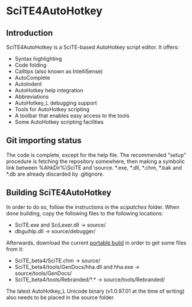 SciTE4AutoHotkey
================

Introduction
------------

SciTE4AutoHotkey is a SciTE-based AutoHotkey script editor. It offers:

* Syntax highlighting
* Code folding
* Calltips (also known as IntelliSense)
* AutoComplete
* AutoIndent
* AutoHotkey help integration
* Abbreviations
* AutoHotkey_L debugging support
* Tools for AutoHotkey scripting
* A toolbar that enables easy access to the tools
* Some AutoHotkey scripting facilities

Git importing status
--------------------

The code is complete, except for the help file. The recommended "setup" procedure is fetching the repository somewhere, then making a symbolic link between %AhkDir%\SciTE and <repo-dir>\source. \*.exe, \*.dll, \*.chm, \*.bak and \*.db are already discarded by .gitignore.

Building SciTE4AutoHotkey
-------------------------

In order to do so, follow the instructions in the *scipatches* folder. When done building, copy the following files to the following locations:

* SciTE.exe and SciLexer.dll -> source/
* dbguihlp.dll -> source/debugger/

Afterwards, download the current [portable build](http://www.autohotkey.net/~fincs/SciTE4AutoHotkey_3/SciTE4AutoHotkey_v3_beta4_Portable.zip) in order to get some files from it:

* SciTE_beta4/SciTE.chm -> source/
* SciTE_beta4/tools/GenDocs/hha.dll and hha.exe -> source/tools/GenDocs/
* SciTE_beta4/tools/Rebranded/\*.\* -> source/tools/Rebranded/

The latest AutoHotkey_L Unicode binary (v1.0.97.01 at the time of writing) also needs to be placed in the source folder.
